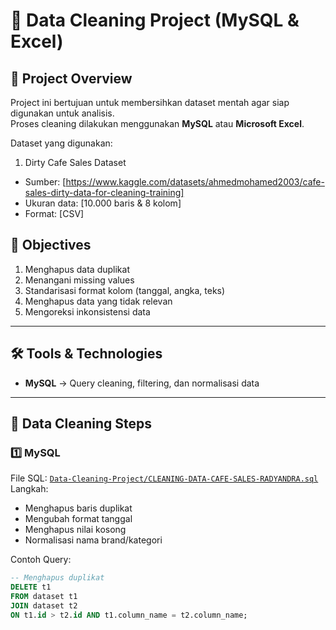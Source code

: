 # 🧹 Data Cleaning Project (MySQL & Excel)

## 📌 Project Overview
Project ini bertujuan untuk membersihkan dataset mentah agar siap digunakan untuk analisis.  
Proses cleaning dilakukan menggunakan **MySQL** atau **Microsoft Excel**.

Dataset yang digunakan:
1. Dirty Cafe Sales Dataset
- Sumber: [https://www.kaggle.com/datasets/ahmedmohamed2003/cafe-sales-dirty-data-for-cleaning-training]
- Ukuran data: [10.000 baris & 8 kolom] 
- Format: [CSV]

## 🎯 Objectives
1. Menghapus data duplikat
2. Menangani missing values
3. Standarisasi format kolom (tanggal, angka, teks)
4. Menghapus data yang tidak relevan
5. Mengoreksi inkonsistensi data

---

## 🛠 Tools & Technologies
- **MySQL** → Query cleaning, filtering, dan normalisasi data

---

## 📂 Data Cleaning Steps

### 1️⃣ MySQL
File SQL: [`Data-Cleaning-Project/CLEANING-DATA-CAFE-SALES-RADYANDRA.sql`](Data-Cleaning-Project/CLEANING-DATA-CAFE-SALES-RADYANDRA.sql)  
Langkah:
- Menghapus baris duplikat
- Mengubah format tanggal
- Menghapus nilai kosong
- Normalisasi nama brand/kategori

Contoh Query:
```sql
-- Menghapus duplikat
DELETE t1
FROM dataset t1
JOIN dataset t2 
ON t1.id > t2.id AND t1.column_name = t2.column_name;

